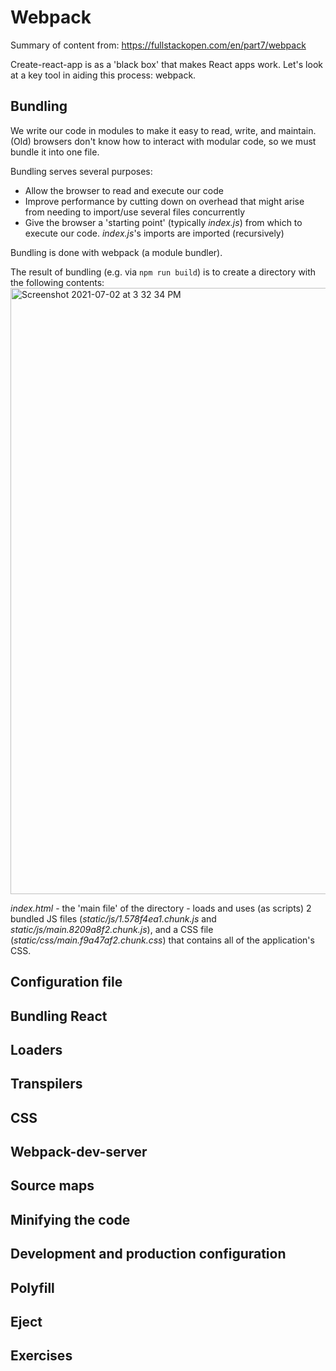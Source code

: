 # Webpack

Summary of content from: https://fullstackopen.com/en/part7/webpack

Create-react-app is as a 'black box' that makes React apps work. Let's look at a key tool in aiding this process: webpack.

## Bundling

We write our code in modules to make it easy to read, write, and maintain. (Old) browsers don't know how to interact with modular code, so we must bundle it into one file. 

Bundling serves several purposes:
- Allow the browser to read and execute our code
- Improve performance by cutting down on overhead that might arise from needing to import/use several files concurrently
- Give the browser a 'starting point' (typically *index.js*) from which to execute our code. _index.js_'s imports are imported (recursively)

Bundling is done with webpack (a module bundler). 

The result of bundling (e.g. via `npm run build`) is to create a directory with the following contents: 
<img width="970" alt="Screenshot 2021-07-02 at 3 32 34 PM" src="https://user-images.githubusercontent.com/47587789/124334034-ba06c200-db4a-11eb-8188-4715d08f816e.png">

_index.html_ - the 'main file' of the directory - loads and uses (as scripts) 2 bundled JS files (_static/js/1.578f4ea1.chunk.js_ and _static/js/main.8209a8f2.chunk.js_), and a CSS file (_static/css/main.f9a47af2.chunk.css_) that contains all of the application's CSS. 





## Configuration file

## Bundling React

## Loaders

## Transpilers

## CSS

## Webpack-dev-server

## Source maps

## Minifying the code

## Development and production configuration 

## Polyfill

## Eject

## Exercises

